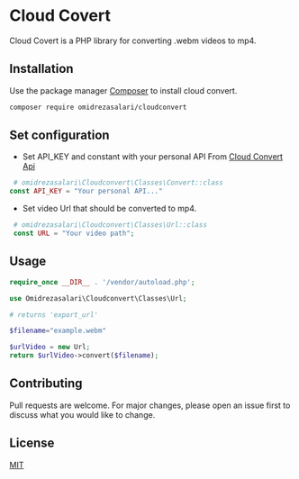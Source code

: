# Cloud Covert 

Cloud Covert is a PHP library for converting .webm videos to mp4.

## Installation

Use the package manager [Composer](https://getcomposer.org/) to install cloud convert.

```bash
composer require omidrezasalari/cloudconvert
```

## Set configuration 
* Set API_KEY and constant with your personal API From [Cloud Convert Api](https://cloudconvert.com/dashboard/api/v2/keys)

```php
 # omidrezasalari\Cloudconvert\Classes\Convert::class
const API_KEY = "Your personal API..."
```

* Set video Url that should be converted to mp4.

```php
 # omidrezasalari\Cloudconvert\Classes\Url::class
 const URL = "Your video path";
```

## Usage

```php
require_once __DIR__ . '/vendor/autoload.php';

use Omidrezasalari\Cloudconvert\Classes\Url;

# returns 'export_url'

$filename="example.webm"

$urlVideo = new Url;
return $urlVideo->convert($filename);

```

## Contributing
Pull requests are welcome. For major changes, please open an issue first to discuss what you would like to change.

## License
[MIT](https://choosealicense.com/licenses/mit/)
